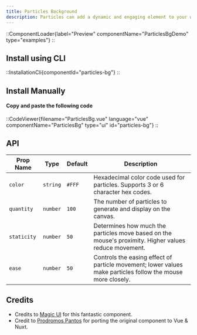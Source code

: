 ```yaml
---
title: Particles Background
description: Particles can add a dynamic and engaging element to your website's visuals. They help create a feeling of depth, motion, and interaction, making the site more visually appealing.
---
```


::ComponentLoader{label="Preview" componentName="ParticlesBgDemo" type="examples"}
::

## Install using CLI

::InstallationCli{componentId="particles-bg"}
::

## Install Manually

#### Copy and paste the following code

::CodeViewer{filename="ParticlesBg.vue" language="vue" componentName="ParticlesBg" type="ui" id="particles-bg"}
::

## API

| Prop Name   | Type     | Default | Description                                                                                                 |
| ----------- | -------- | ------- | ----------------------------------------------------------------------------------------------------------- |
| `color`     | `string` | `#FFF`  | Hexadecimal color code used for particles. Supports 3 or 6 character hex codes.                             |
| `quantity`  | `number` | `100`   | The number of particles to generate and display on the canvas.                                              |
| `staticity` | `number` | `50`    | Determines how much the particles move based on the mouse's proximity. Higher values reduce movement.       |
| `ease`      | `number` | `50`    | Controls the easing effect of particle movement; lower values make particles follow the mouse more closely. |

## Credits

- Credits to [Magic UI](https://magicui.design/docs/components/particles) for this fantastic component.
- Credit to [Prodromos Pantos](https://github.com/prpanto) for porting the original component to Vue & Nuxt.
